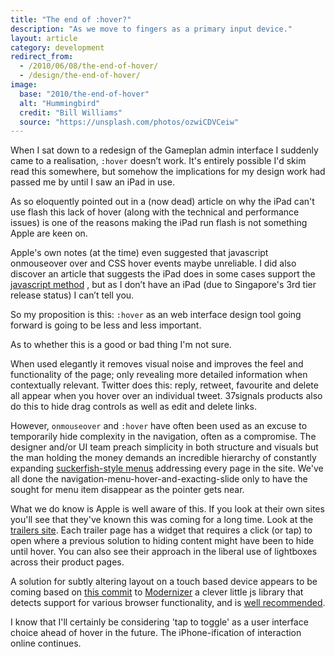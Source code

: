 ```yaml
---
title: "The end of :hover?"
description: "As we move to fingers as a primary input device."
layout: article
category: development
redirect_from:
  - /2010/06/08/the-end-of-hover/
  - /design/the-end-of-hover/
image:
  base: "2010/the-end-of-hover"
  alt: "Hummingbird"
  credit: "Bill Williams"
  source: "https://unsplash.com/photos/ozwiCDVCeiw"
---
```


When I sat down to a redesign of the Gameplan admin interface I suddenly came to a realisation, `:hover` doesn’t work. It's entirely possible I'd skim read this somewhere, but somehow the implications for my design work had passed me by until I saw an iPad in use.

As so eloquently pointed out in a (now dead) article on why the iPad can't use flash this lack of hover (along with the technical and performance issues) is one of the reasons making the iPad run flash is not something Apple are keen on.

Apple's own notes (at the time) even suggested that javascript onmouseover over and CSS hover events maybe unreliable. I did also discover an article that suggests the iPad does in some cases support the [javascript method](http://billhiggins.us/blog/2010/04/05/the-ipad-and-onmouseover/) , but as I don’t have an iPad (due to Singapore's 3rd tier release status) I can’t tell you.

So my proposition is this: `:hover` as an web interface design tool going forward is going to be less and less important.

As to whether this is a good or bad thing I'm not sure.

When used elegantly it removes visual noise and improves the feel and functionality of the page; only revealing more detailed information when contextually relevant. Twitter does this: reply, retweet, favourite and delete all appear when you hover over an individual tweet. 37signals products also do this to hide drag controls as well as edit and delete links.

However, `onmouseover` and `:hover` have often been used as an excuse to temporarily hide complexity in the navigation, often as a compromise. The designer and/or UI team preach simplicity in both structure and visuals but the man holding the money demands an incredible hierarchy of constantly expanding [suckerfish-style menus](https://www.alistapart.com/articles/dropdowns) addressing every page in the site. We've all done the navigation-menu-hover-and-exacting-slide only to have the sought for menu item disappear as the pointer gets near.

What we do know is Apple is well aware of this. If you look at their own sites you'll see that they've known this was coming for a long time. Look at the [trailers site](https://trailers.apple.com/). Each trailer page has a widget that requires a click (or tap) to open where a previous solution to hiding content might have been to hide until hover. You can also see their approach in the liberal use of lightboxes across their product pages.

A solution for subtly altering layout on a touch based device appears to be coming based on [this commit](https://github.com/Modernizr/Modernizr/commit/59ef6d8096bd715efabda3effb707bba69b1c054) to [Modernizer](https://modernizr.com/) a clever little js library that detects support for various browser functionality, and is [well recommended](https://stuffandnonsense.co.uk/blog/cannybill_design_process_package_contents).

I know that I'll certainly be considering 'tap to toggle' as a user interface choice ahead of hover in the future. The iPhone-ification of interaction online continues.
